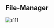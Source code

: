 ## File-Manager
![s111](https://user-images.githubusercontent.com/50993333/81533052-bf1f1580-937a-11ea-9225-68b8ce2ba2cb.png)




